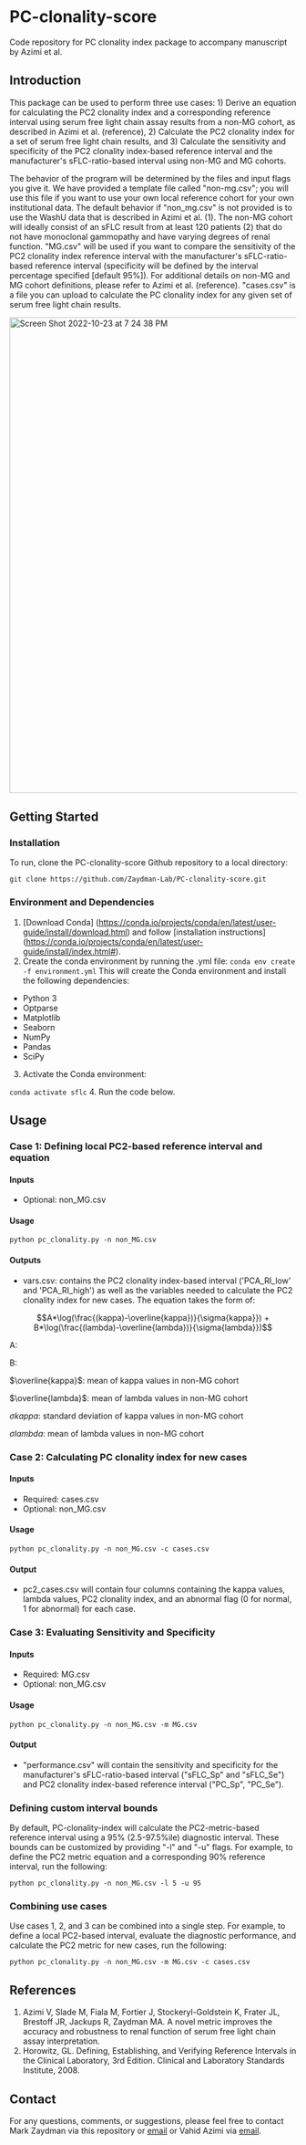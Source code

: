 # PC-clonality-score
Code repository for PC clonality index package to accompany manuscript by Azimi et al.

## Introduction

This package can be used to perform three use cases: 1) Derive an equation for calculating the PC2 clonality index and a corresponding reference interval using serum free light chain assay results from a non-MG cohort, as described in Azimi et al. (reference), 2) Calculate the PC2 clonality index for a set of serum free light chain results, and 3) Calculate the sensitivity and specificity of the PC2 clonality index-based reference interval and the manufacturer's sFLC-ratio-based interval using non-MG and MG cohorts. 

The behavior of the program will be determined by the files and input flags you give it. We have provided a template file called "non-mg.csv"; you will use this file if you want to use your own local reference cohort for your own institutional data. The default behavior if "non_mg.csv" is not provided is to use the WashU data that is described in Azimi et al. (1). The non-MG cohort will ideally consist of an sFLC result from at least 120 patients (2) that do not have monoclonal gammopathy and have varying degrees of renal function. "MG.csv" will be used if you want to compare the sensitivity of the PC2 clonality index reference interval with the manufacturer's sFLC-ratio-based reference interval (specificity will be defined by the interval percentage specified [default 95%]). For additional details on non-MG and MG cohort definitions, please refer to Azimi et al. (reference). "cases.csv" is a file you can upload to calculate the PC clonality index for any given set of serum free light chain results. 

<img width="834" alt="Screen Shot 2022-10-23 at 7 24 38 PM" src="https://user-images.githubusercontent.com/10732984/197425896-1d3419b5-35a4-4ec4-8994-5bde435c4463.png">

## Getting Started
### Installation
To run, clone the PC-clonality-score Github repository to a local directory:

```git clone https://github.com/Zaydman-Lab/PC-clonality-score.git```
### Environment and Dependencies
1. [Download Conda] (https://conda.io/projects/conda/en/latest/user-guide/install/download.html) and follow [installation instructions] (https://conda.io/projects/conda/en/latest/user-guide/install/index.html#).
2. Create the conda environment by running the .yml file:
```conda env create -f environment.yml```
This will create the Conda environment and install the following dependencies:
- Python 3
- Optparse
- Matplotlib
- Seaborn
- NumPy
- Pandas
- SciPy

3. Activate the Conda environment:

```conda activate sflc```
4. Run the code below.

## Usage
### Case 1: Defining local PC2-based reference interval and equation
#### Inputs
- Optional: non_MG.csv
#### Usage
```python pc_clonality.py -n non_MG.csv```
#### Outputs
- vars.csv: contains the PC2 clonality index-based interval ('PCA_RI_low' and 'PCA_RI_high') as well as the variables needed to calculate the PC2 clonality index for new cases. The equation takes the form of:

```math
A*\log(\frac{(kappa)-\overline{kappa})}{\sigma{kappa}}) + B*\log(\frac{(lambda)-\overline{lambda})}{\sigma{lambda}})
```
A:

B:

$\overline{kappa}$: mean of kappa values in non-MG cohort

$\overline{lambda}$: mean of lambda values in non-MG cohort

$\sigma{kappa}$: standard deviation of kappa values in non-MG cohort

$\sigma{lambda}$: mean of lambda values in non-MG cohort


### Case 2: Calculating PC clonality index for new cases
#### Inputs
- Required: cases.csv
- Optional: non_MG.csv
#### Usage
```python pc_clonality.py -n non_MG.csv -c cases.csv```
#### Output
- pc2_cases.csv will contain four columns containing the kappa values, lambda values, PC2 clonality index, and an abnormal flag (0 for normal, 1 for abnormal) for each case.

### Case 3: Evaluating Sensitivity and Specificity
#### Inputs
- Required: MG.csv
- Optional: non_MG.csv
#### Usage
```python pc_clonality.py -n non_MG.csv -m MG.csv```
#### Output
- "performance.csv" will contain the sensitivity and specificity for the manufacturer's sFLC-ratio-based interval ("sFLC_Sp" and "sFLC_Se") and PC2 clonality index-based reference interval ("PC_Sp", "PC_Se"). 

### Defining custom interval bounds
By default, PC-clonality-index will calculate the PC2-metric-based reference interval using a 95% (2.5-97.5%ile) diagnostic interval. These bounds can be customized by providing "-l" and "-u" flags. For example, to define the PC2 metric equation and a corresponding 90% reference interval, run the following:

```python pc_clonality.py -n non_MG.csv -l 5 -u 95```

### Combining use cases
Use cases 1, 2, and 3 can be combined into a single step. For example, to define a local PC2-based interval, evaluate the diagnostic performance, and calculate the PC2 metric for new cases, run the following:

```python pc_clonality.py -n non_MG.csv -m MG.csv -c cases.csv```

## References
1. Azimi V, Slade M, Fiala M, Fortier J, Stockeryl-Goldstein K, Frater JL, Brestoff JR, Jackups R, Zaydman MA. A novel metric improves the accuracy and robustness to renal function of serum free light chain assay interpretation. 
2. Horowitz, GL. Defining, Establishing, and Verifying Reference Intervals in the Clinical Laboratory, 3rd Edition. Clinical and Laboratory Standards Institute, 2008.

## Contact
For any questions, comments, or suggestions, please feel free to contact Mark Zaydman via this repository or [email](mailto:zaydmanm@wustl.edu) or Vahid Azimi via [email](mailto:a.vahid@wustl.edu).
